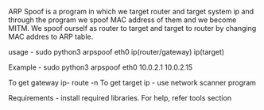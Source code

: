 ARP Spoof is a program in which we target router and target system ip and through the program we spoof MAC address of them and we become MITM.
We spoof ourself as router to target and target to router by changing MAC addres to ARP table.

usage - sudo python3 arpspoof eth0 ip(router/gateway) ip(target)

Example - sudo python3 arpspoof eth0 10.0.2.1 10.0.2.15

To get gateway ip- route -n
To get target ip - use network scanner program

Requirements - install required libraries. For help, refer tools section
